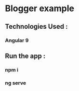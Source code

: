 # Blogger example 

## Technologies Used : 
### Angular 9

## Run the app : 
### npm i
### ng serve

